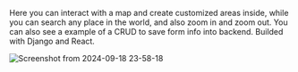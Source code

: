 Here you can interact with a map and create customized areas inside, while you can search any place in the world, and also zoom in and zoom out. 
You can also see a example of a CRUD to save form info into backend. 
Builded with Django and React.

![Screenshot from 2024-09-18 23-58-18](https://github.com/user-attachments/assets/6eb67331-ff99-4e9e-aa30-a1d052602b4c)
